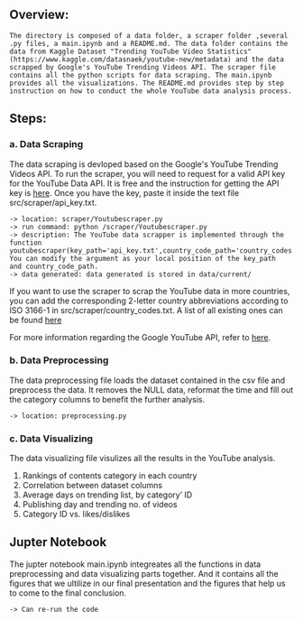 
## Overview:

	The directory is composed of a data folder, a scraper folder ,several .py files, a main.ipynb and a README.md. The data folder contains the data from Kaggle Dataset "Trending YouTube Video Statistics"(https://www.kaggle.com/datasnaek/youtube-new/metadata) and the data scrapped by Google's YouTube Trending Videos API. The scraper file contains all the python scripts for data scraping. The main.ipynb provides all the visualizations. The README.md provides step by step instruction on how to conduct the whole YouTube data analysis process.

## Steps:

### a. Data Scraping

The data scraping is devloped based on the Google's YouTube Trending Videos API. To run the scraper, you will need to request for a valid API key for the YouTube Data API. It is free and the instruction for getting the API key is [here](https://developers.google.com/youtube/registering_an_application). Once you have the key, paste it inside the text file  src/scraper/api_key.txt.

	-> location: scraper/Youtubescraper.py
	-> run command: python /scraper/Youtubescraper.py
	-> description: The YouTube data scrapper is implemented through the function youtubescraper(key_path='api_key.txt',country_code_path='country_codes.txt'). 
	You can modify the argument as your local position of the key_path 
	and country_code_path.
	-> data generated: data generated is stored in data/current/

If you want to use the scraper to scrap the YouTube data in more countries, you can add the corresponding 2-letter country abbreviations according to ISO 3166-1 in  src/scraper/country_codes.txt. A list of all existing ones can be found [here](https://en.wikipedia.org/wiki/ISO_3166-1#Current_codes)

For more information regarding the Google YouTube API, refer to [here](https://www.youtube.com/feed/trending).


### b. Data Preprocessing

The data preprocessing file loads the dataset contained in the csv file and preprocess the data. It removes the NULL data, reformat the time and fill out the category columns to benefit the further analysis.

```
-> location: preprocessing.py
```

### c. Data Visualizing

The data visualizing file visulizes all the results in the YouTube analysis. 

1. Rankings of contents category in each country
2. Correlation between dataset columns
3. Average days on trending list, by category’ ID
4. Publishing day and trending no. of videos
5. Category ID vs. likes/dislikes

## Jupter Notebook

The jupter notebook main.ipynb integreates all the functions in data preprocessing and data visualizing parts together. And it contains all the figures that we ultilize in our final presentation and the figures that help us to come to the final conclusion. 

```
-> Can re-run the code 
```

